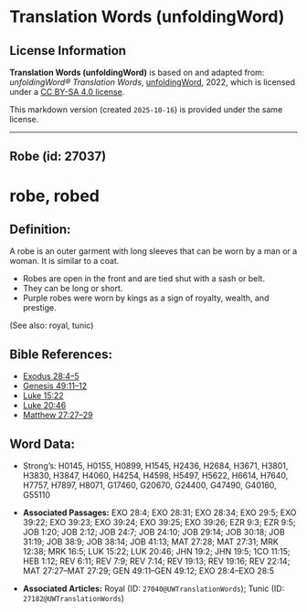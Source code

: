 # Translation Words (unfoldingWord)

## License Information

**Translation Words (unfoldingWord)** is based on and adapted from: _unfoldingWord® Translation Words_, [unfoldingWord](https://unfoldingword.org/utw), 2022, which is licensed under a [CC BY-SA 4.0 license](https://creativecommons.org/licenses/by-sa/4.0/legalcode.en).

This markdown version (created `2025-10-16`) is provided under the same license.



--------------------------------

## Robe (id: 27037)

robe, robed
===========

Definition:
-----------

A robe is an outer garment with long sleeves that can be worn by a man or a woman. It is similar to a coat.

* Robes are open in the front and are tied shut with a sash or belt.
* They can be long or short.
* Purple robes were worn by kings as a sign of royalty, wealth, and prestige.

(See also: royal, tunic)

Bible References:
-----------------

* [Exodus 28:4–5](https://ref.ly/Exod28:4-Exod28:5)
* [Genesis 49:11–12](https://ref.ly/Gen49:11-Gen49:12)
* [Luke 15:22](https://ref.ly/Luke15:22)
* [Luke 20:46](https://ref.ly/Luke20:46)
* [Matthew 27:27–29](https://ref.ly/Matt27:27-Matt27:29)

Word Data:
----------

* Strong’s: H0145, H0155, H0899, H1545, H2436, H2684, H3671, H3801, H3830, H3847, H4060, H4254, H4598, H5497, H5622, H6614, H7640, H7757, H7897, H8071, G17460, G20670, G24400, G47490, G40160, G55110

* **Associated Passages:** EXO 28:4; EXO 28:31; EXO 28:34; EXO 29:5; EXO 39:22; EXO 39:23; EXO 39:24; EXO 39:25; EXO 39:26; EZR 9:3; EZR 9:5; JOB 1:20; JOB 2:12; JOB 24:7; JOB 24:10; JOB 29:14; JOB 30:18; JOB 31:19; JOB 38:9; JOB 38:14; JOB 41:13; MAT 27:28; MAT 27:31; MRK 12:38; MRK 16:5; LUK 15:22; LUK 20:46; JHN 19:2; JHN 19:5; 1CO 11:15; HEB 1:12; REV 6:11; REV 7:9; REV 7:14; REV 19:13; REV 19:16; REV 22:14; MAT 27:27–MAT 27:29; GEN 49:11–GEN 49:12; EXO 28:4–EXO 28:5
* **Associated Articles:** Royal (ID: `27040@UWTranslationWords`); Tunic (ID: `27182@UWTranslationWords`)

